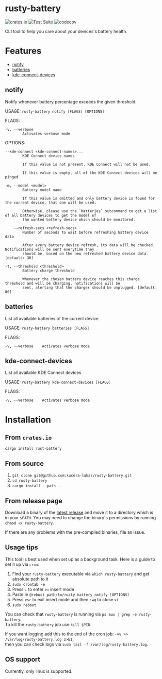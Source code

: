 # rusty-battery

[![crates.io](https://img.shields.io/crates/v/rusty-battery?logo=rust)](https://crates.io/crates/rusty-battery)
[![Test Suite](https://github.com/kucera-lukas/rusty-battery/actions/workflows/test.yml/badge.svg?branch=main)](https://github.com/kucera-lukas/rusty-battery/actions/workflows/test.yml)
[![codecov](https://codecov.io/gh/kucera-lukas/rusty-battery/branch/main/graph/badge.svg?token=1MM2CUE75Q)](https://codecov.io/gh/kucera-lukas/rusty-battery)

CLI tool to help you care about your devices's battery health.

# Features

* [notify](#Notify)
* [batteries](#Batteries)
* [kde-connect-devices](#kde-connect-devices)

## notify

Notify whenever battery percentage exceeds the given threshold.

USAGE:
```rusty-battery notify [FLAGS] [OPTIONS]```

FLAGS:

    -v, --verbose
            Activates verbose mode


OPTIONS:

    --kde-connect <kde-connect-names>...
            KDE Connect device names

            If this value is not present, KDE Connect will not be used.

            If this value is empty, all of the KDE Connect devices will be pinged.

    -m, --model <model>
            Battery model name

            If this value is omitted and only battery device is found for the current device, that one will be used.

            Otherwise, please use the `batteries` subcommand to get a list of all battery devices to get the model of
            the wanted battery device which should be monitored.

        --refresh-secs <refresh-secs>
            Number of seconds to wait before refreshing battery device data

            After every battery device refresh, its data will be checked. Notifications will be sent everytime they
            should be, based on the new refreshed battery device data. [default: 30]

    -t, --threshold <threshold>
            Battery charge threshold

            Whenever the chosen battery device reaches this charge threshold and will be charging, notifications will be
            sent, alerting that the charger should be unplugged. [default: 80]

## batteries

List all available batteries of the current device

USAGE:
```rusty-battery batteries [FLAGS]```

FLAGS:

    -v, --verbose    Activates verbose mode

## kde-connect-devices

List all available KDE Connect devices

USAGE:
```rusty-battery kde-connect-devices [FLAGS]```

FLAGS:

    -v, --verbose    Activates verbose mode


# Installation

## From `crates.io`
``cargo install rust-battery``

## From source

1. `git clone git@github.com:kucera-lukas/rusty-battery.git`
2. `cd rusty-battery`
3. `cargo install --path .`


## From release page

Download a binary of the
[latest release](https://github.com/kucera-lukas/rusty-battery/releases/latest)
and move it to a directory which is in your `$PATH`.
You may need to change the binary's permissions by running
`chmod +x rusty-battery`.

If there are any problems with the pre-compiled binaries, file an issue.

## Usage tips

This tool is best used when set up as a background task.
Here is a guide to set it up via `cron`:

1. Find your `rusty-battery` executable via `which rusty-battery` and get absolute path to it
2. `sudo crontab -e`
3. Press `i` to enter `vi` insert mode
4. Paste in `@reboot path/to/rusty-battery notify [OPTIONS]`
5. Press `esc` to exit insert mode and then `:wq` to close `vi`
6. `sudo reboot `

You can check that `rusty-battery` is running via ```ps aux | grep -e rusty-battery```.\
To kill the `rusty-battery` job use `kill $PID`.

If you want logging add this to the end of the cron job: `-vv >> /var/log/rusty-battery.log 2>&1`,\
then you can check logs via `sudo tail -f /var/log/rusty-battery.log`.

## OS support

Currently, only linux is supported.
